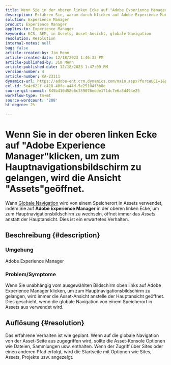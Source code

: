 ```yaml
---
title: Wenn Sie in der oberen linken Ecke auf "Adobe Experience Manager"klicken, um zum Hauptnavigationsbildschirm zu gelangen, wird die Ansicht "Assets"geöffnet.
description: Erfahren Sie, warum durch Klicken auf Adobe Experience Manager oben links die Assets-Ansicht statt der Haupt-Ansicht geöffnet wird.
solution: Experience Manager
product: Experience Manager
applies-to: Experience Manager
keywords: KCS, AEM, in Assets, Asset-Ansicht, globale Navigation
resolution: Resolution
internal-notes: null
bug: false
article-created-by: Jim Menn
article-created-date: 12/18/2023 1:46:33 PM
article-published-by: Jim Menn
article-published-date: 12/18/2023 1:47:09 PM
version-number: 4
article-number: KA-23111
dynamics-url: https://adobe-ent.crm.dynamics.com/main.aspx?forceUCI=1&pagetype=entityrecord&etn=knowledgearticle&id=4d765ed5-ab9d-ee11-be37-6045bd006268
exl-id: 5e4c622f-c418-40fa-a44d-5e25104f3b8e
source-git-commit: 845b416d58e6c359076edde171dc7e6a3d494e25
workflow-type: tm+mt
source-wordcount: '208'
ht-degree: 2%

---
```


# Wenn Sie in der oberen linken Ecke auf &quot;Adobe Experience Manager&quot;klicken, um zum Hauptnavigationsbildschirm zu gelangen, wird die Ansicht &quot;Assets&quot;geöffnet.


Wann [Globale Navigation](https://experienceleague.adobe.com/docs/experience-manager-cloud-service/content/sites/authoring/getting-started/basic-handling.html?lang=en#global-navigation) wird von einem Speicherort in Assets verwendet, indem Sie auf <b>Adobe Experience Manager</b> in der oberen linken Ecke, um zum Hauptnavigationsbildschirm zu wechseln, öffnet immer das *Assets* anstatt der Hauptansicht. Dies ist ein erwartetes Verhalten.

## Beschreibung {#description}


### Umgebung

Adobe Experience Manager

### Problem/Symptome

Wenn Sie unabhängig vom ausgewählten Bildschirm oben links auf Adobe Experience Manager klicken, um zum Hauptnavigationsbildschirm zu gelangen, wird immer die Asset-Ansicht anstelle der Hauptansicht geöffnet. Dies geschieht, wenn die globale Navigation von einem Speicherort in Assets aus verwendet wird.


## Auflösung {#resolution}


Das erfahrene Verhalten ist wie geplant. Wenn auf die globale Navigation von der Asset-Seite aus zugegriffen wird, sollte die Asset-Konsole Optionen wie Dateien, Sammlungen usw. enthalten. Wenn der Zugriff über Sites oder einen anderen Pfad erfolgt, wird die Startseite mit Optionen wie Sites, Assets, Projekte usw. angezeigt.
